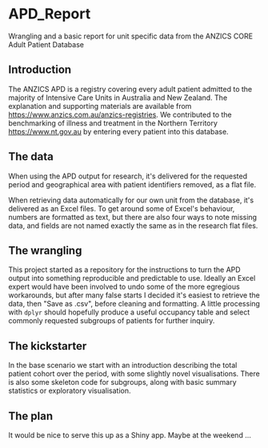 # APD_Report
Wrangling and a basic report for unit specific data from the ANZICS CORE Adult Patient Database

## Introduction

The ANZICS APD is a registry covering every adult patient admitted to the majority of Intensive Care Units in Australia and New Zealand. The explanation and supporting materials are available from https://www.anzics.com.au/anzics-registries. We contributed to the benchmarking of illness and treatment in the Northern Territory https://www.nt.gov.au by entering every patient into this database. 

## The data 
When using the APD output for research, it's delivered for the requested period and geographical area with patient identifiers removed, as a flat file. 

When retrieving data automatically for our own unit from the database, it's delivered as an Excel files. To get around some of Excel's behaviour, numbers are formatted as text, but there are also four ways to note missing data, and fields are not named exactly the same as in the research flat files.

## The wrangling 
This project started as a repository for the instructions to turn the APD output into something reproducible and predictable to use. Ideally an Excel expert would have been involved to undo some of the more egregious workarounds, but after many false starts I decided it's easiest to retrieve the data, then "Save as .csv", before cleaning and formatting. A little processing with `dplyr` should hopefully produce a useful occupancy table and select commonly requested subgroups of patients for further inquiry.

## The kickstarter 
In the base scenario we start with an introduction describing the total patient cohort over the period, with some slightly novel visualisations. There is also some skeleton code for subgroups, along with basic summary statistics or exploratory visualisation. 

## The plan 
It would be nice to serve this up as a Shiny app. Maybe at the weekend ... 
